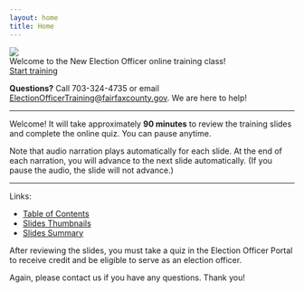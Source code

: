 ```yaml
---
layout: home
title: Home
---
```


<img class="hero-image" src="{{ site.url }}/assets/img/slide-thumbnails.png">

<div class="homepage-intro">
Welcome to the New Election Officer online training class!
</div>

<div>
<a class="homepage-button" href="./001">Start training</a>
</div>

**Questions?** Call 703-324-4735 or email ElectionOfficerTraining@fairfaxcounty.gov. We are here to help!

---

Welcome! It will take approximately **90 minutes** to review the training slides and complete the online quiz. You can pause anytime.

Note that audio narration plays automatically for each slide. At the end of each narration, you will advance to the next slide automatically. (If you pause the audio, the slide will not advance.)

---

Links:
* <a href="./toc">Table of Contents</a>
* <a href="./thumbnails">Slides Thumbnails</a>
* <a href="./summary">Slides Summary</a>

After reviewing the slides, you must take a quiz in the Election Officer Portal to receive credit and be eligible to serve as an election officer.

Again, please contact us if you have any questions. Thank you!